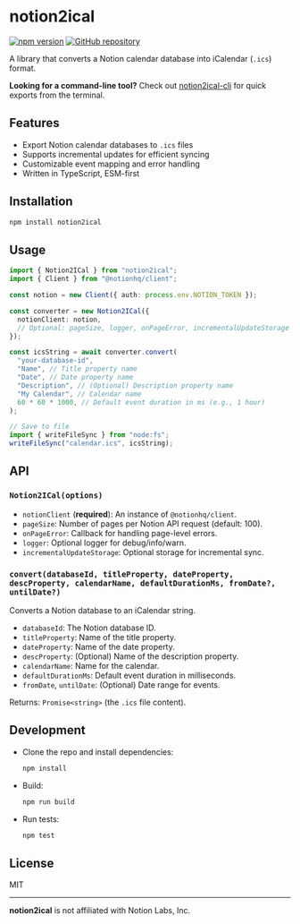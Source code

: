 # notion2ical

[![npm version](https://img.shields.io/npm/v/notion2ical.svg)](https://www.npmjs.com/package/notion2ical) [![GitHub repository](https://img.shields.io/badge/GitHub-Repo-blue?style=flat-square&logo=github)](https://github.com/brenank/notion2ical)

A library that converts a Notion calendar database into iCalendar (`.ics`) format.

**Looking for a command-line tool?** Check out [notion2ical-cli](https://www.npmjs.com/package/notion2ical-cli) for quick exports from the terminal.

## Features

- Export Notion calendar databases to `.ics` files
- Supports incremental updates for efficient syncing
- Customizable event mapping and error handling
- Written in TypeScript, ESM-first

## Installation

```sh
npm install notion2ical
```

## Usage

```ts
import { Notion2ICal } from "notion2ical";
import { Client } from "@notionhq/client";

const notion = new Client({ auth: process.env.NOTION_TOKEN });

const converter = new Notion2ICal({
  notionClient: notion,
  // Optional: pageSize, logger, onPageError, incrementalUpdateStorage
});

const icsString = await converter.convert(
  "your-database-id",
  "Name", // Title property name
  "Date", // Date property name
  "Description", // (Optional) Description property name
  "My Calendar", // Calendar name
  60 * 60 * 1000, // Default event duration in ms (e.g., 1 hour)
);

// Save to file
import { writeFileSync } from "node:fs";
writeFileSync("calendar.ics", icsString);
```

## API

### `Notion2ICal(options)`

- `notionClient` (**required**): An instance of `@notionhq/client`.
- `pageSize`: Number of pages per Notion API request (default: 100).
- `onPageError`: Callback for handling page-level errors.
- `logger`: Optional logger for debug/info/warn.
- `incrementalUpdateStorage`: Optional storage for incremental sync.

### `convert(databaseId, titleProperty, dateProperty, descProperty, calendarName, defaultDurationMs, fromDate?, untilDate?)`

Converts a Notion database to an iCalendar string.

- `databaseId`: The Notion database ID.
- `titleProperty`: Name of the title property.
- `dateProperty`: Name of the date property.
- `descProperty`: (Optional) Name of the description property.
- `calendarName`: Name for the calendar.
- `defaultDurationMs`: Default event duration in milliseconds.
- `fromDate`, `untilDate`: (Optional) Date range for events.

Returns: `Promise<string>` (the `.ics` file content).

## Development

- Clone the repo and install dependencies:
  ```sh
  npm install
  ```
- Build:
  ```sh
  npm run build
  ```
- Run tests:
  ```sh
  npm test
  ```

## License

MIT

---

**notion2ical** is not affiliated with Notion Labs, Inc.
